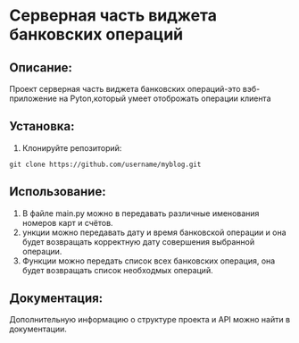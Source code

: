 # Серверная часть виджета банковских операций

## Описание:

Проект серверная часть виджета банковских операций-это вэб-приложение на Pyton,который умеет отоброжать операции клиента


## Установка:

1. Клонируйте репозиторий:
```
git clone https://github.com/username/myblog.git
```


## Использование:

1. В файле main.py можно в передавать различные именования номеров карт и счётов.
2. ункции можно передавать дату и время банковской операции и она будет возвращать корректную дату совершения выбранной операции.
3. Функции можно передать список всех банковских операция, она будет возвращать список необходмых операций.

## Документация:

Дополнительную информацию о структуре проекта и API можно найти в документации.
